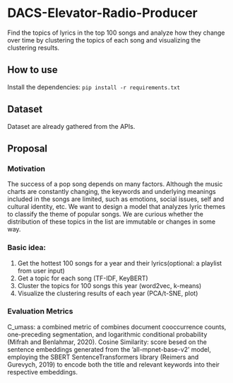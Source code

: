 # DACS-Elevator-Radio-Producer
Find the topics of lyrics in the top 100 songs and analyze how they change over time by clustering the topics of each song and visualizing the clustering results.

## How to use
Install the dependencies: `pip install -r requirements.txt`    

## Dataset
Dataset are already gathered from the APIs.

## Proposal
### Motivation
The success of a pop song depends on many factors. Although the music charts are constantly changing, the keywords and underlying meanings included in the songs are limited, such as emotions, social issues, self and cultural identity, etc. We want to design a model that analyzes lyric themes to classify the theme of popular songs. We are curious whether the distribution of these topics in the list are immutable or changes in some way.

### Basic idea:
1. Get the hottest 100 songs for a year and their lyrics(optional: a playlist from user input)
2. Get a topic for each song (TF-IDF, KeyBERT)
3. Cluster the topics for 100 songs this year (word2vec, k-means)
4. Visualize the clustering results of each year (PCA/t-SNE, plot)

### Evaluation Metrics
C_umass: a combined metric of  combines document cooccurrence counts, one-preceding segmentation, and logarithmic conditional probability (Mifrah
and Benlahmar, 2020).
Cosine Similarity: score besed on the sentence embeddings generated from the ’all-mpnet-base-v2’ model, employing the SBERT SentenceTransformers library (Reimers and Gurevych, 2019) to encode both the title and relevant keywords into their respective embeddings.
